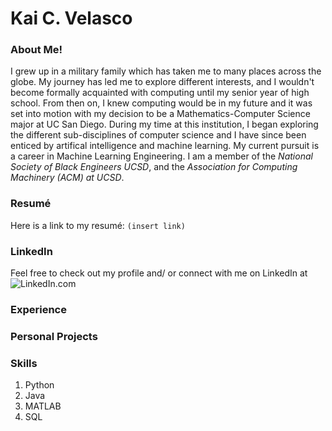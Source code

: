 # Kai C. Velasco
### About Me!
I grew up in a military family which has taken me to many places across the globe. My journey has led me to explore different interests, and I wouldn't become formally acquainted with computing until my senior year of high school. From then on, I knew computing would be in my future and it was set into motion with my decision to be a Mathematics-Computer Science major at UC San Diego. During my time at this institution, I began exploring the different sub-disciplines of computer science and I have since been enticed by artifical intelligence and machine learning. My current pursuit is a career in Machine Learning Engineering. I am a member of the *National Society of Black Engineers UCSD*, and the *Association for Computing Machinery (ACM) at UCSD*. 

### Resumé
Here is a link to my resumé: `(insert link)`

### LinkedIn
Feel free to check out my profile and/ or connect with me on LinkedIn at ![LinkedIn.com]([https://www.example.com](https://www.linkedin.com/in/kai-velasco-874721281/))

### Experience

### Personal Projects

### Skills
1. Python
2. Java
3. MATLAB
4. SQL


